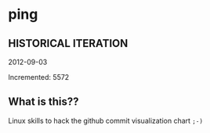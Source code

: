 # ping

## HISTORICAL ITERATION
2012-09-03

Incremented: 5572

## What is this?? 
Linux skills to hack the github commit visualization chart `;-)`
